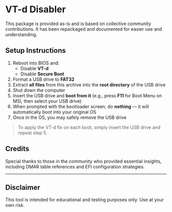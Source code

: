# VT-d Disabler

This package is provided as-is and is based on collective community contributions. It has been repackaged and documented for easier use and understanding.

## Setup Instructions

1. Reboot into BIOS and:
   - Disable **VT-d**
   - Disable **Secure Boot**
2. Format a USB drive to **FAT32**
3. Extract **all files** from this archive into the **root directory** of the USB drive
4. Shut down the computer
5. Insert the USB drive and **boot from it** (e.g., press **F11** for Boot Menu on MSI, then select your USB drive)
6. When prompted with the bootloader screen, do **nothing** — it will automatically boot into your original OS
7. Once in the OS, you may safely remove the USB drive

> To apply the VT-d fix on each boot, simply insert the USB drive and repeat step 5.

## Credits

Special thanks to those in the community who provided essential insights, including DMAR table references and EFI configuration strategies.

---

## Disclaimer

This tool is intended for educational and testing purposes only. Use at your own risk.

